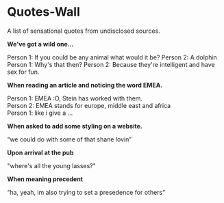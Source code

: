 Quotes-Wall
===========

A list of sensational quotes from undisclosed sources.

**We've got a wild one...**

Person 1: If you could be any animal what would it be?
Person 2: A dolphin
Person 1: Why's that then?
Person 2: Because they're intelligent and have sex for fun.


**When reading an article and noticing the word EMEA.**

Person 1: EMEA :O, Stein has worked with them.   
Person 2: EMEA stands for europe, middle east and africa   
Person 1: like i give a ...


**When asked to add some styling on a website.**

“we could do with some of that shane lovin”


**Upon arrival at the pub**

"where's all the young lasses?"


**When meaning precedent**

“ha, yeah, im also trying to set a presedence for others”